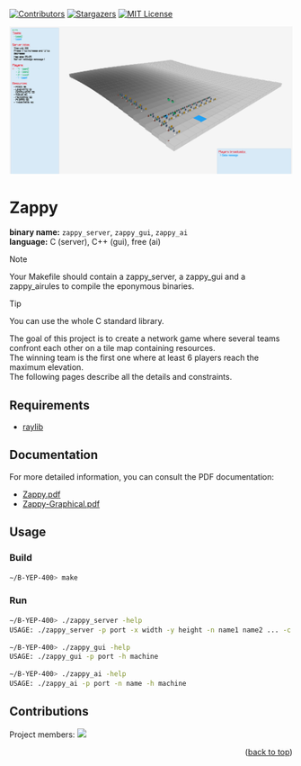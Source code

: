 <a name="readme-top"></a>

[![Contributors][contributors-shield]][contributors-url]
[![Stargazers][stars-shield]][stars-url]
[![MIT License][license-shield]][license-url]

![GameImage](Documentation/Image/Game.png)

# Zappy

<b>binary name:</b> `zappy_server`, `zappy_gui`, `zappy_ai`  
<b>language:</b> C (server), C++ (gui), free (ai)  

> [!NOTE]
> Your Makefile should contain a zappy_server, a zappy_gui and a zappy_airules to compile the eponymous binaries.

> [!TIP]
> You can use the whole C standard library.

The goal of this project is to create a network game where several teams confront each other on a tile map containing resources.  
The winning team is the first one where at least 6 players reach the maximum elevation.  
The following pages describe all the details and constraints.  

## Requirements

- [raylib](https://www.raylib.com/)

## Documentation

For more detailed information, you can consult the PDF documentation:

- [Zappy.pdf](Documentation/Zappy.pdf)
- [Zappy-Graphical.pdf](Documentation/Zappy-Graphical.pdf)

## Usage

### Build

```bash
∼/B-YEP-400> make
```

### Run

```bash
∼/B-YEP-400> ./zappy_server -help
USAGE: ./zappy_server -p port -x width -y height -n name1 name2 ... -c clientsNb -f freq
```

```bash
∼/B-YEP-400> ./zappy_gui -help
USAGE: ./zappy_gui -p port -h machine
```

```bash
∼/B-YEP-400> ./zappy_ai -help
USAGE: ./zappy_ai -p port -n name -h machine
```

## Contributions

Project members:
<a href="https://github.com/LouisLanganay/Zappy/graphs/contributors">
  <img src="https://contrib.rocks/image?repo=LouisLanganay/Zappy" />
</a>


<p align="right">(<a href="#readme-top">back to top</a>)</p>

[contributors-shield]: https://img.shields.io/github/contributors/LouisLanganay/Zappy.svg?style=for-the-badge
[contributors-url]: https://github.com/LouisLanganay/Zappy/graphs/contributors
[stars-shield]: https://img.shields.io/github/stars/LouisLanganay/Zappy.svg?style=for-the-badge
[stars-url]: https://github.com/LouisLanganay/Zappy/stargazers
[license-shield]: https://img.shields.io/github/license/LouisLanganay/Zappy.svg?style=for-the-badge
[license-url]: https://github.com/LouisLanganay/Zappy/blob/master/LICENSE.txt
